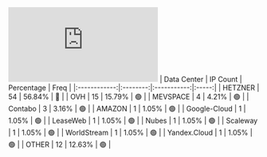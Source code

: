 ![Diagramm](https://github.com/obajay/StateSync-snapshots/blob/main/Projects/Jackal/1/README.md)
| Data Center | IP Count | Percentage | Freq |
|:------------:|:--------:|:-----------:|:-----:|
| HETZNER | 54 | 56.84% | 🔴 |
| OVH | 15 | 15.79% | 🟢 |
| MEVSPACE | 4 | 4.21% | 🟢 |
| Contabo | 3 | 3.16% | 🟢 |
| AMAZON | 1 | 1.05% | 🟢 |
| Google-Cloud | 1 | 1.05% | 🟢 |
| LeaseWeb | 1 | 1.05% | 🟢 |
| Nubes | 1 | 1.05% | 🟢 |
| Scaleway | 1 | 1.05% | 🟢 |
| WorldStream | 1 | 1.05% | 🟢 |
| Yandex.Cloud | 1 | 1.05% | 🟢 |
| OTHER | 12 | 12.63% | 🟢 |